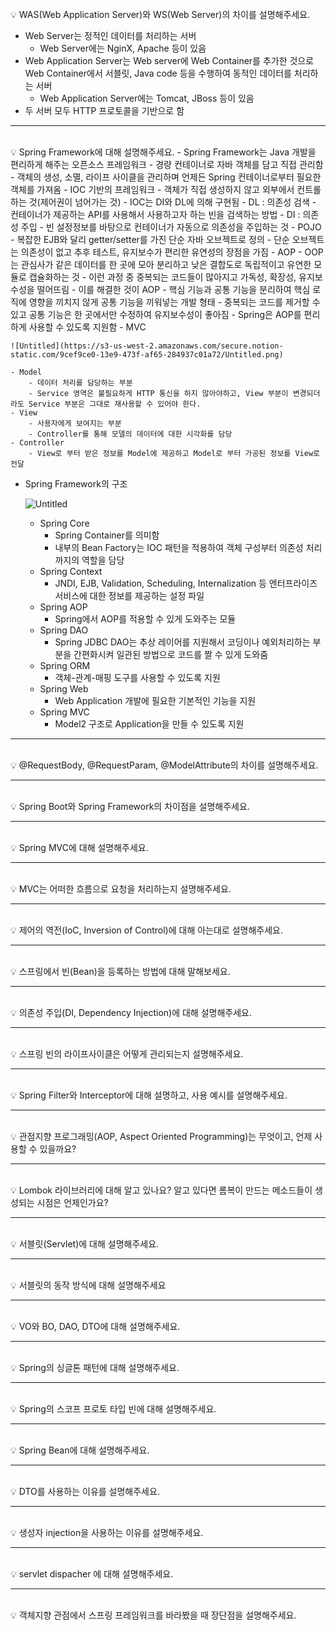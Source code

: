 <br>
💡 WAS(Web Application Server)와 WS(Web Server)의 차이를 설명해주세요.

- Web Server는 정적인 데이터를 처리하는 서버
    - Web Server에는 NginX, Apache 등이 있음
- Web Application Server는 Web server에 Web Container를 추가한 것으로 Web Container에서 서블릿, Java code 등을 수행하여 동적인 데이터를 처리하는 서버
    - Web Application Server에는 Tomcat, JBoss 등이 있음
- 두 서버 모두 HTTP 프로토콜을 기반으로 함

---
<br>
💡 Spring Framework에 대해 설명해주세요.
- Spring Framework는 Java 개발을 편리하게 해주는 오픈소스 프레임워크
    - 경량 컨테이너로 자바 객체를 담고 직접 관리함
        - 객체의 생성, 소멸, 라이프 사이클을 관리하며 언제든 Spring 컨테이너로부터 필요한 객체를 가져옴
- IOC 기반의 프레임워크
    - 객체가 직접 생성하지 않고 외부에서 컨트롤하는 것(제어권이 넘어가는 것)
    - IOC는 DI와 DL에 의해 구현됨
        - DL : 의존성 검색
            - 컨테이너가 제공하는 API를 사용해서 사용하고자 하는 빈을 검색하는 방법
        - DI : 의존성 주입
            - 빈 설정정보를 바탕으로 컨테이너가 자동으로 의존성을 주입하는 것
- POJO
    - 복잡한 EJB와 달리 getter/setter를 가진 단순 자바 오브젝트로 정의
        - 단순 오브젝트는 의존성이 없고 추후 테스트, 유지보수가 편리한 유연성의 장점을 가짐
- AOP
    - OOP는 관심사가 같은 데이터를 한 곳에 모아 분리하고 낮은 결합도로 독립적이고 유연한 모듈로 캡슐화하는 것
        - 이런 과정 중 중복되는 코드들이 많아지고 가독성, 확장성, 유지보수성을 떨어뜨림
        - 이를 해결한 것이 AOP
    - 핵심 기능과 공통 기능을 분리하여 핵심 로직에 영향을 끼치지 않게 공통 기능을 끼워넣는 개발 형태
        - 중복되는 코드를 제거할 수 있고 공통 기능은 한 곳에서만 수정하여 유지보수성이 좋아짐
    - Spring은 AOP를 편리하게 사용할 수 있도록 지원함
- MVC
    
    ![Untitled](https://s3-us-west-2.amazonaws.com/secure.notion-static.com/9cef9ce0-13e9-473f-af65-284937c01a72/Untitled.png)
    
    - Model
        - 데이터 처리를 담당하는 부분
        - Service 영역은 불필요하게 HTTP 통신을 하지 않아야하고, View 부분이 변경되더라도 Service 부분은 그대로 재사용할 수 있어야 한다.
    - View
        - 사용자에게 보여지는 부분
        - Controller를 통해 모델의 데이터에 대한 시각화를 담당
    - Controller
        - View로 부터 받은 정보를 Model에 제공하고 Model로 부터 가공된 정보를 View로 전달
- Spring Framework의 구조
    
    ![Untitled](https://s3-us-west-2.amazonaws.com/secure.notion-static.com/544550b9-f424-4bb7-8f6b-3d3e2cbc6a60/Untitled.png)
    
    - Spring Core
        - Spring Container를 의미함
        - 내부의 Bean Factory는 IOC 패턴을 적용하여 객체 구성부터 의존성 처리까지의 역할을 담당
    - Spring Context
        - JNDI, EJB, Validation, Scheduling, Internalization 등 엔터프라이즈 서비스에 대한 정보를 제공하는 설정 파일
    - Spring AOP
        - Spring에서 AOP를 적용할 수 있게 도와주는 모듈
    - Spring DAO
        - Spring JDBC DAO는 추상 레이어를 지원해서 코딩이나 예외처리하는 부분을 간편화시켜 일관된 방법으로 코드를 짤 수 있게 도와줌
    - Spring ORM
        - 객체-관계-매핑 도구를 사용할 수 있도록 지원
    - Spring Web
        - Web Application 개발에 필요한 기본적인 기능을 지원
    - Spring MVC
        - Model2 구조로 Application을 만들 수 있도록 지원

---
<br>
💡 @RequestBody, @RequestParam, @ModelAttribute의 차이를 설명해주세요.

---
<br>
💡 Spring Boot와 Spring Framework의 차이점을 설명해주세요.

---
<br>
💡 Spring MVC에 대해 설명해주세요.

---
<br>
💡 MVC는 어떠한 흐름으로 요청을 처리하는지 설명해주세요.

---
<br>
💡 제어의 역전(IoC, Inversion of Control)에 대해 아는대로 설명해주세요.

---
<br>
💡 스프링에서 빈(Bean)을 등록하는 방법에 대해 말해보세요.

---
<br>
💡 의존성 주입(DI, Dependency Injection)에 대해 설명해주세요.

---
<br>
💡 스프링 빈의 라이프사이클은 어떻게 관리되는지 설명해주세요.

---
<br>
💡 Spring Filter와 Interceptor에 대해 설명하고, 사용 예시를 설명해주세요.

---
<br>
💡 관점지향 프로그래밍(AOP, Aspect Oriented Programming)는 무엇이고, 언제 사용할 수 있을까요?

---
<br>
💡 Lombok 라이브러리에 대해 알고 있나요? 알고 있다면 롬복이 만드는 메소드들이 생성되는 시점은 언제인가요?

---
<br>
💡 서블릿(Servlet)에 대해 설명해주세요.

---
<br>
💡 서블릿의 동작 방식에 대해 설명해주세요

---
<br>
💡 VO와 BO, DAO, DTO에 대해 설명해주세요.

---
<br>
💡 Spring의 싱글톤 패턴에 대해 설명해주세요.

---
<br>
💡 Spring의 스코프 프로토 타입 빈에 대해 설명해주세요.

---
<br>
💡 Spring Bean에 대해 설명해주세요.

---
<br>
💡 DTO를 사용하는 이유를 설명해주세요.

---
<br>
💡 생성자 injection을 사용하는 이유를 설명해주세요.

---
<br>
💡 servlet dispacher 에 대해 설명해주세요.

---
<br>
💡 객체지향 관점에서 스프링 프레임워크를 바라봤을 때 장단점을 설명해주세요.
